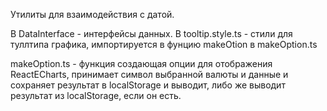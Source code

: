 Утилиты для взаимодействия с датой.

В DataInterface - интерфейсы данных.
В tooltip.style.ts - стили для туллтипа графика, импортируется в фунцию makeOtion в makeOption.ts

makeOption.ts - функция создающая опции для отображения ReactECharts, принимает символ выбранной валюты и данные и сохраняет результат в localStorage и выводит, либо же выводит результат из localStorage, если он есть.